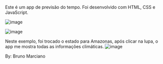 Este é um app de previsão do tempo.
Foi desenvolvido com HTML, CSS e JavaScript.


![image](https://github.com/obrunomarciano/app-previsao-do-tempo/assets/122938679/97d3152a-3bee-4a13-a746-d8cf18f3882e)

![image](https://github.com/obrunomarciano/app-previsao-do-tempo/assets/122938679/1ca0dc0a-b4fd-4029-8569-4b884188b115)

Neste exemplo, foi trocado o estado para Amazonas, após clicar na lupa, o app me mostra todas as informações climáticas.
![image](https://github.com/obrunomarciano/app-previsao-do-tempo/assets/122938679/487b9762-fdb5-4346-9956-6c95e03aac4f)

By: Bruno Marciano
